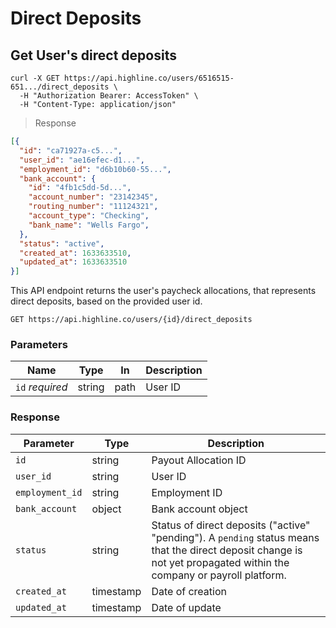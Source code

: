 # Direct Deposits

## Get User's direct deposits

```shell
curl -X GET https://api.highline.co/users/6516515-651.../direct_deposits \
  -H "Authorization Bearer: AccessToken" \
  -H "Content-Type: application/json"
```

> Response

```json
[{
  "id": "ca71927a-c5...",
  "user_id": "ae16efec-d1...",
  "employment_id": "d6b10b60-55...",
  "bank_account": {
    "id": "4fb1c5dd-5d...",
    "account_number": "23142345",
    "routing_number": "11124321",
    "account_type": "Checking",
    "bank_name": "Wells Fargo",
  },
  "status": "active",
  "created_at": 1633633510,
  "updated_at": 1633633510
}]
```

This API endpoint returns the user's paycheck allocations, that represents direct deposits, based on the provided user id.

`GET https://api.highline.co/users/{id}/direct_deposits`

### Parameters

Name | Type | In | Description
--------- | ------- | ------- | ------
`id` *required* | string | path | User ID

### Response

Parameter | Type | Description
--------- | ------- | -----------
`id` | string | Payout Allocation ID
`user_id` | string | User ID
`employment_id` | string | Employment ID
`bank_account` | object | Bank account object
`status` | string | Status of direct deposits ("active" "pending"). A `pending` status means that the direct deposit change is not yet propagated within the company or payroll platform.
`created_at` | timestamp | Date of creation
`updated_at` | timestamp | Date of update
